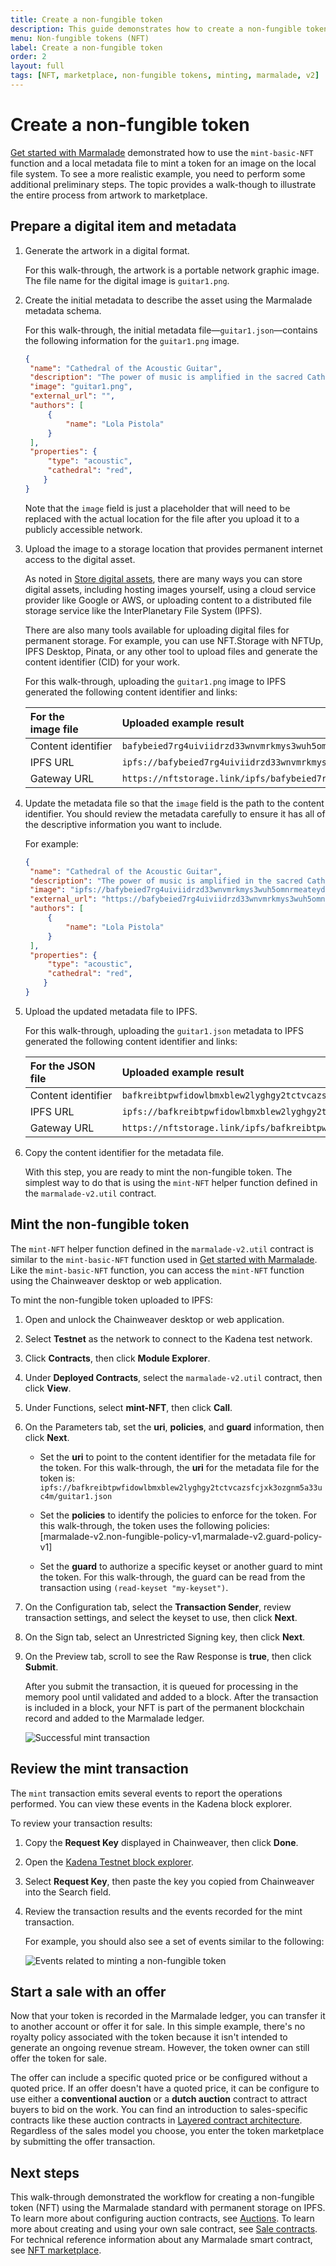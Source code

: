 ```yaml
---
title: Create a non-fungible token
description: This guide demonstrates how to create a non-fungible token (NFT) from artwork to marketplace using the Marmalade standard with permanent storage on IPFS.
menu: Non-fungible tokens (NFT)
label: Create a non-fungible token
order: 2
layout: full
tags: [NFT, marketplace, non-fungible tokens, minting, marmalade, v2]
---
```


# Create a non-fungible token

[Get started with Marmalade](/build/nft-marmalade/get-started) demonstrated how to use the `mint-basic-NFT` function and a local metadata file to mint a token for an image on the local file system.
To see a more realistic example, you need to perform some additional preliminary steps.
The topic provides a walk-though to illustrate the entire process from artwork to marketplace.

## Prepare a digital item and metadata

1. Generate the artwork in a digital format.
   
   For this walk-through, the artwork is a portable network graphic image.
   The file name for the digital image is `guitar1.png`. 

2. Create the initial metadata to describe the asset using the Marmalade metadata schema.
   
   For this walk-through, the initial metadata file—`guitar1.json`—contains the following information for the `guitar1.png` image. 
   
   ```json
   {
    "name": "Cathedral of the Acoustic Guitar",
    "description": "The power of music is amplified in the sacred Cathedral of the Acoustic Guitar.",
    "image": "guitar1.png",
    "external_url": "",
    "authors": [
        {
            "name": "Lola Pistola"
        }
    ],
    "properties": {
        "type": "acoustic",
        "cathedral": "red",
       }
   }
   ```

   Note that the `image` field is just a placeholder that will need to be replaced with the actual location for the file after you upload it to a publicly accessible network.

3. Upload the image to a storage location that provides permanent internet access to the digital asset.
   
   As noted in [Store digital assets](/build/nft-marmalade/storage), there are many ways you can store digital assets, including hosting images yourself, using a cloud service provider like Google or AWS, or uploading content to a distributed file storage service like the InterPlanetary File System (IPFS).
   
   There are also many tools available for uploading digital files for permanent storage. 
   For example, you can use NFT.Storage with NFTUp, IPFS Desktop, Pinata, or any other tool to upload files and generate the content identifier (CID) for your work.
   
   For this walk-through, uploading the `guitar1.png` image to IPFS generated the following content identifier and links:
   
   | For the image&nbsp;file | Uploaded example result 
   | :----------------- | :----------------------
   | Content&nbsp;identifier | `bafybeied7rg4uiviidrzd33wnvmrkmys3wuh5omnrmeateydo5oe25kawu`
   | IPFS URL | `ipfs://bafybeied7rg4uiviidrzd33wnvmrkmys3wuh5omnrmeateydo5oe25kawu/guitar1.png`
   | Gateway URL | `https://nftstorage.link/ipfs/bafybeied7rg4uiviidrzd33wnvmrkmys3wuh5omnrmeateydo5oe25kawu`
   
1. Update the metadata file so that the `image` field is the path to the content identifier.
   You should review the metadata carefully to ensure it has all of the descriptive information you want to include.
   
   For example:
   
   ```json
   {
    "name": "Cathedral of the Acoustic Guitar",
    "description": "The power of music is amplified in the sacred Cathedral of the Acoustic Guitar.",
    "image": "ipfs://bafybeied7rg4uiviidrzd33wnvmrkmys3wuh5omnrmeateydo5oe25kawu/guitar1.png",
    "external_url": "https://bafybeied7rg4uiviidrzd33wnvmrkmys3wuh5omnrmeateydo5oe25kawu.ipfs.nftstorage.link/",
    "authors": [
        {
            "name": "Lola Pistola"
        }
    ],
    "properties": {
        "type": "acoustic",
        "cathedral": "red",
       }
   }
   ```

2. Upload the updated metadata file to IPFS.
   
   For this walk-through, uploading the `guitar1.json` metadata to IPFS generated the following content identifier and links:
   
   | For the JSON file | Uploaded example result 
   | :---------------- | :----------------------
   | Content&nbsp;identifier | `bafkreibtpwfidowlbmxblew2lyghgy2tctvcazsfcjxk3ozgnm5a33uc4m`
   | IPFS URL | `ipfs://bafkreibtpwfidowlbmxblew2lyghgy2tctvcazsfcjxk3ozgnm5a33uc4m/guitar1.json`
   | Gateway URL | `https://nftstorage.link/ipfs/bafkreibtpwfidowlbmxblew2lyghgy2tctvcazsfcjxk3ozgnm5a33uc4m`

1. Copy the content identifier for the metadata file.

   With this step, you are ready to mint the non-fungible token.
   The simplest way to do that is using the `mint-NFT` helper function defined in the `marmalade-v2.util` contract.

## Mint the non-fungible token

The `mint-NFT` helper function defined in the `marmalade-v2.util` contract is similar to the `mint-basic-NFT` function used in [Get started with Marmalade](/build/nft-marmalade/get-started).
Like the `mint-basic-NFT` function, you can access the `mint-NFT` function using the Chainweaver desktop or web application.

To mint the non-fungible token uploaded to IPFS:

1. Open and unlock the Chainweaver desktop or web application.
2. Select **Testnet** as the network to connect to the Kadena test network.
3. Click **Contracts**, then click **Module Explorer**.
4. Under **Deployed Contracts**, select the `marmalade-v2.util` contract, then click **View**.
5. Under Functions, select **mint-NFT**, then click **Call**. 
6. On the Parameters tab, set the **uri**, **policies**, and **guard** information, then click **Next**.
   
   - Set the **uri** to point to the content identifier for the metadata file for the token.
     For this walk-through, the **uri** for the metadata file for the token is:
     `ipfs://bafkreibtpwfidowlbmxblew2lyghgy2tctvcazsfcjxk3ozgnm5a33uc4m/guitar1.json`

   - Set the **policies** to identify the policies to enforce for the token.
     For this walk-through, the token uses the following policies: 
     [marmalade-v2.non-fungible-policy-v1,marmalade-v2.guard-policy-v1]

   - Set the **guard** to authorize a specific keyset or another guard to mint the token.
     For this walk-through, the guard can be read from the transaction using `(read-keyset "my-keyset")`.

7. On the Configuration tab, select the **Transaction Sender**, review transaction settings, and select the keyset to use, then click **Next**.
8. On the Sign tab, select an Unrestricted Signing key, then click **Next**.
9. On the Preview tab, scroll to see the Raw Response is **true**, then click **Submit**.
   
   After you submit the transaction, it is queued for processing in the memory pool until validated and added to a block.
   After the transaction is included in a block, your NFT is part of the permanent blockchain record and added to the Marmalade ledger.

   ![Successful mint transaction](/assets/marmalade/tx-successful-nft.png)

## Review the mint transaction

The `mint` transaction emits several events to report the operations performed.
You can view these events in the Kadena block explorer.

To review your transaction results:

1. Copy the **Request Key** displayed in Chainweaver, then click **Done**.
2. Open the [Kadena Testnet block explorer](explorer.chainweb.com/testnet).
3. Select **Request Key**, then paste the key you copied from Chainweaver into the Search field.
4. Review the transaction results and the events recorded for the mint transaction.
   
   For example, you should also see a set of events similar to the following:

   ![Events related to minting a non-fungible token](/assets/marmalade/create-nft-events.png)
   
## Start a sale with an offer

Now that your token is recorded in the Marmalade ledger, you can transfer it to another account or offer it for sale.
In this simple example, there's no royalty policy associated with the token because it isn't intended to generate an ongoing revenue stream.
However, the token owner can still offer the token for sale.

The offer can include a specific quoted price or be configured without a quoted price.
If an offer doesn't have a quoted price, it can be configure to use either a **conventional auction** or a **dutch auction** contract to attract buyers to bid on the work.
You can find an introduction to sales-specific contracts like these auction contracts in [Layered contract architecture](/build/nft-marmalade/contract-architecture#sales-specific-contracts).
Regardless of the sales model you choose, you enter the token marketplace by submitting the offer transaction.

## Next steps

This walk-through demonstrated the workflow for creating a non-fungible token (NFT) using the Marmalade standard with permanent storage on IPFS.
To learn more about configuring auction contracts, see [Auctions](/build/nft-marmalade/auctions).
To learn more about creating and using your own sale contract, see [Sale contracts](/build/nft-marmalade/sale-contracts).
For technical reference information about any Marmalade smart contract, see [NFT marketplace](/reference/marmalade).